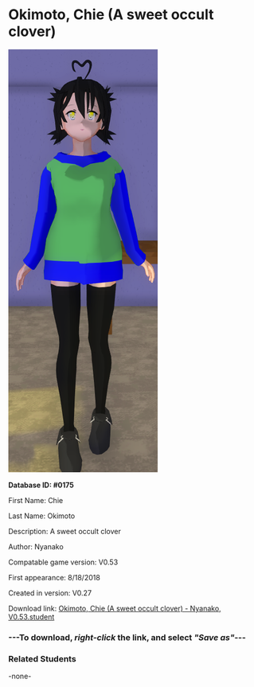 # Okimoto, Chie (A sweet occult clover)

<img src="../../Files/Images/Okimoto, Chie (A sweet occult clover).png" title="Okimoto, Chie (A sweet occult clover) - Nyanako, V0.53">

**Database ID: #0175**

First Name: Chie

Last Name: Okimoto

Description: A sweet occult clover

Author: Nyanako

Compatable game version: V0.53

First appearance: 8/18/2018

Created in version: V0.27

Download link: <a href="https://raw.githubusercontent.com/Arbiter1223/Daigaku-Gurashi-Custom-Students/master/Files/Student%20Files/Okimoto%2C%20Chie%20(A%20sweet%20occult%20clover)%20-%20Nyanako%2C%20V0.53.student">Okimoto, Chie (A sweet occult clover) - Nyanako, V0.53.student</a>

### ---**To download, _right-click_ the link, and select _"Save as"_**---

### Related Students

-none-
